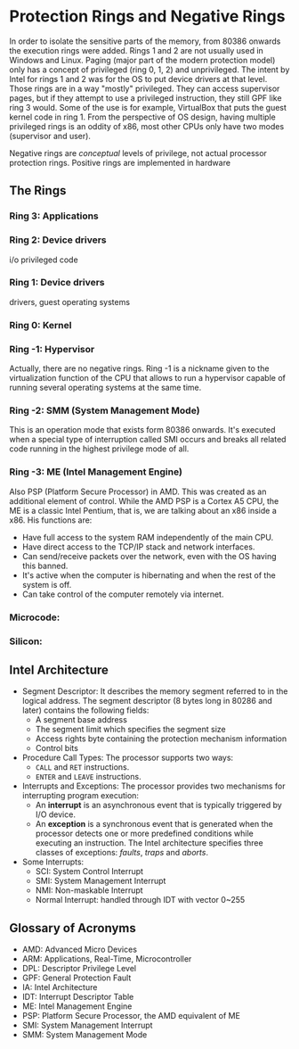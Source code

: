 # Protection Rings and Negative Rings

In order to isolate the sensitive parts of the memory, from 80386
onwards the execution rings were added. Rings 1 and 2 are not usually
used in Windows and Linux. Paging (major part of the modern protection
model) only has a concept of privileged (ring 0, 1, 2) and
unprivileged. The intent by Intel for rings 1 and 2 was for the OS to
put device drivers at that level. Those rings are in a way "mostly"
privileged. They can access supervisor pages, but if they attempt to
use a privileged instruction, they still GPF like ring 3 would. Some
of the use is for example, VirtualBox that puts the guest kernel code
in ring 1. From the perspective of OS design, having multiple
privileged rings is an oddity of x86, most other CPUs only have two
modes (supervisor and user).

Negative rings are *conceptual* levels of privilege, not actual
processor protection rings. Positive rings are implemented in hardware

## The Rings

### **Ring 3:** Applications

### **Ring 2:** Device drivers

i/o privileged code

### **Ring 1:** Device drivers

drivers, guest operating systems

### **Ring 0:** Kernel

### **Ring -1:** Hypervisor

Actually, there are no negative rings. Ring -1 is a nickname given to
the virtualization function of the CPU that allows to run a hypervisor capable of running several operating systems at the same time.

### **Ring -2:** SMM (System Management Mode)

This is an operation mode that exists form 80386 onwards. It's
executed when a special type of interruption called SMI occurs and
breaks all related code running in the highest privilege mode of all.

### **Ring -3:** ME (Intel Management Engine)

Also PSP (Platform Secure Processor) in AMD. This was created as an
additional element of control. While the AMD PSP is a Cortex A5 CPU,
the ME is a classic Intel Pentium, that is, we are talking about an
x86 inside a x86. His functions are:

- Have full access to the system RAM independently of the main CPU.
- Have direct access to the TCP/IP stack and network interfaces.
- Can send/receive packets over the network, even with the OS having
    this banned.
- It's active when the computer is hibernating and when the rest of
    the system is off.
- Can take control of the computer remotely via internet.


### **Microcode:**



### **Silicon:**


## Intel Architecture

- Segment Descriptor: It describes the memory segment referred to in
    the logical address. The segment descriptor (8 bytes long in
    80286 and later) contains the following fields:
    - A segment base address
    - The segment limit which specifies the segment size
    - Access rights byte containing the protection mechanism information
    - Control bits
- Procedure Call Types: The processor supports two ways:
    - `CALL` and `RET` instructions.
    - `ENTER` and `LEAVE` instructions.
- Interrupts and Exceptions: The processor provides two mechanisms for
    interrupting program execution:
    - An **interrupt** is an asynchronous event that is typically
        triggered by I/O device.
    - An **exception** is a synchronous event that is generated when
        the processor detects one or more predefined conditions while
        executing an instruction. The Intel architecture specifies
        three classes of exceptions: *faults*, *traps* and *aborts*.
- Some Interrupts:
    - SCI: System Control Interrupt
    - SMI: System Management Interrupt
    - NMI: Non-maskable Interrupt
    - Normal Interrupt: handled through IDT with vector 0~255

## Glossary of Acronyms

- AMD: Advanced Micro Devices
- ARM: Applications, Real-Time, Microcontroller
- DPL: Descriptor Privilege Level
- GPF: General Protection Fault
- IA: Intel Architecture
- IDT: Interrupt Descriptor Table
- ME: Intel Management Engine
- PSP: Platform Secure Processor, the AMD equivalent of ME
- SMI: System Management Interrupt
- SMM: System Management Mode


